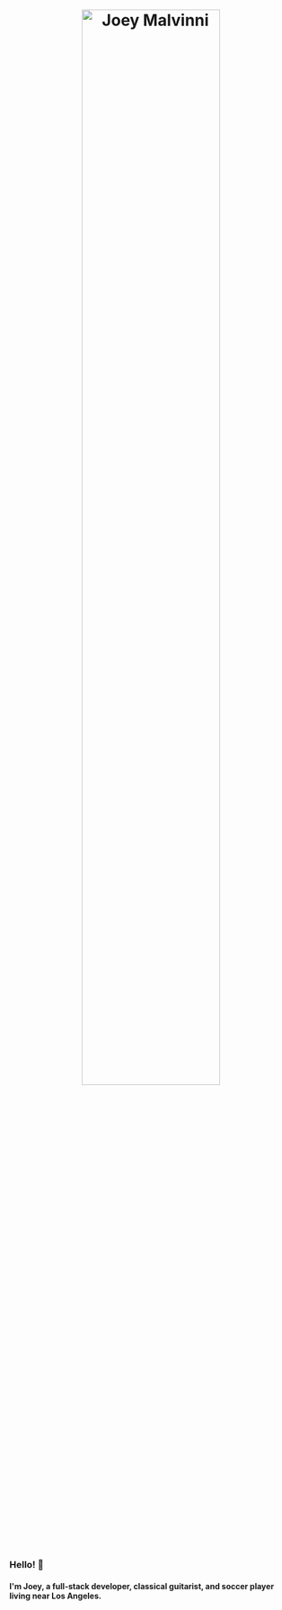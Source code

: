 <h1 align="center">
  <img src="https://i.imgur.com/3MFIDPo.jpg" alt="Joey Malvinni" width="70%"/>
</h1>

### Hello! 👋

#### I'm Joey, a full-stack developer, classical guitarist, and soccer player living near Los Angeles.
